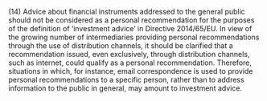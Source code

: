 (14) Advice about financial instruments addressed to the general public should not be considered as a personal recommendation for the purposes of the definition of ‘investment advice’ in Directive 2014/65/EU. In view of the growing number of intermediaries providing personal recommendations through the use of distribution channels, it should be clarified that a recommendation issued, even exclusively, through distribution channels, such as internet, could qualify as a personal recommendation. Therefore, situations in which, for instance, email correspondence is used to provide personal recommendations to a specific person, rather than to address information to the public in general, may amount to investment advice.